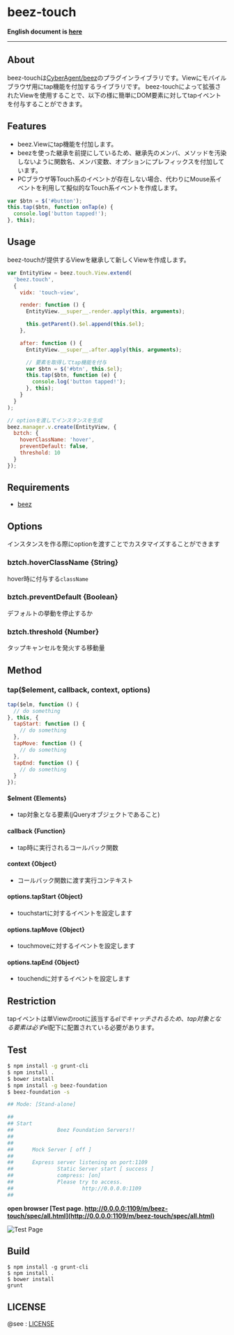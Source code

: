 beez-touch
====

**English document is [here](https://github.com/masakisueda/beez-touch/blob/master/README_en.md)**

---

## About
beez-touchは[CyberAgent/beez](https://github.com/CyberAgent/beez)のプラグインライブラリです。Viewにモバイルブラウザ用にtap機能を付加するライブラリです。
beez-touchによって拡張されたViewを使用することで、以下の様に簡単にDOM要素に対してtapイベントを付与することができます。

## Features

- beez.Viewにtap機能を付加します。
- beezを使った継承を前提にしているため、継承先のメンバ、メソッドを汚染しないように関数名、メンバ変数、オプションにプレフィックスを付加しています。
- PCブラウザ等Touch系のイベントが存在しない場合、代わりにMouse系イベントを利用して擬似的なTouch系イベントを作成します。

```javascript
var $btn = $('#button');
this.tap($btn, function onTap(e) {
  console.log('button tapped!');
}, this);
```

## Usage

beez-touchが提供するViewを継承して新しくViewを作成します。

```javascript
var EntityView = beez.touch.View.extend(
  'beez.touch',
  {
    vidx: 'touch-view',

    render: function () {
      EntityView.__super__.render.apply(this, arguments);

      this.getParent().$el.append(this.$el);
    },

    after: function () {
      EntityView.__super__.after.apply(this, arguments);

      // 要素を取得してtap機能を付与
      var $btn = $('#btn', this.$el);
      this.tap($btn, function (e) {
        console.log('button tapped!');
      }, this);
    }
  }
);

// optionを渡してインスタンスを生成
beez.manager.v.create(EntityView, {
  bztch: {
    hoverClassName: 'hover',
    preventDefault: false,
    threshold: 10
  }
});

```

## Requirements
- [beez](https://github.com/CyberAgent/beez)

## Options
インスタンスを作る際にoptionを渡すことでカスタマイズすることができます

### bztch.hoverClassName {String}
hover時に付与する`className`

### bztch.preventDefault {Boolean}
デフォルトの挙動を停止するか

### bztch.threshold {Number}
タップキャンセルを発火する移動量

## Method

### tap($element, callback, context, options)

```javascript
tap($elm, function () {
  // do something
}, this, {
  tapStart: function () {
    // do something
  },
  tapMove: function () {
    // do something
  },
  tapEnd: function () {
    // do something
  }
});
```

#### $elment {Elements}
- tap対象となる要素(jQueryオブジェクトであること)

#### callback {Function}
- tap時に実行されるコールバック関数

#### context {Object}
- コールバック関数に渡す実行コンテキスト

#### options.tapStart {Object}
- touchstartに対するイベントを設定します

#### options.tapMove {Object}
- touchmoveに対するイベントを設定します

#### options.tapEnd {Object}
- touchendに対するイベントを設定します


## Restriction
tapイベントは単Viewのrootに該当する$elでキャッチされるため、tap対象となる要素は必ず$el配下に配置されている必要があります。

## Test

```sh
$ npm install -g grunt-cli
$ npm install .
$ bower install
$ npm install -g beez-foundation
$ beez-foundation -s

## Mode: [Stand-alone]

##
## Start
##              Beez Foundation Servers!!
##
##
##      Mock Server [ off ]
##
##      Express server listening on port:1109
##              Static Server start [ success ]
##              compress: [on]
##              Please try to access.
##                      http://0.0.0.0:1109
##
```

**open browser [Test page. http://0.0.0.0:1109/m/beez-touch/spec/all.html](http://0.0.0.0:1109/m/beez-touch/spec/all.html)**

![Test Page](https://raw.github.com/masakisueda/beez-touch/master/screenshots/spec.png)

## Build

```
$ npm install -g grunt-cli
$ npm install .
$ bower install
grunt
```

## LICENSE

@see : [LICENSE](https://github.com/masakisueda/beez-touch/blob/master/LICENSE)
